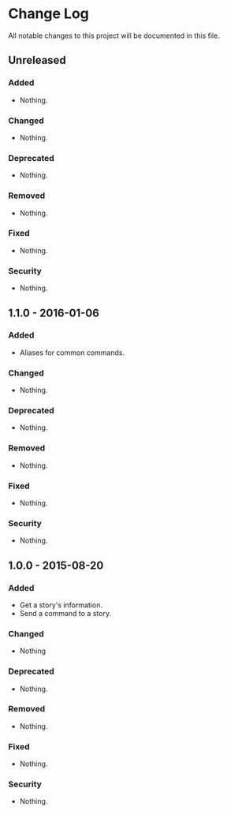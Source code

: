 # Change Log
All notable changes to this project will be documented in this file.

## Unreleased

### Added
- Nothing.

### Changed
- Nothing.

### Deprecated
- Nothing.

### Removed
- Nothing.

### Fixed
- Nothing.

### Security
- Nothing.


## 1.1.0 - 2016-01-06

### Added
- Aliases for common commands.

### Changed
- Nothing.

### Deprecated
- Nothing.

### Removed
- Nothing.

### Fixed
- Nothing.

### Security
- Nothing.


## 1.0.0 - 2015-08-20

### Added
- Get a story's information.
- Send a command to a story.

### Changed
- Nothing

### Deprecated
- Nothing.

### Removed
- Nothing.

### Fixed
- Nothing.

### Security
- Nothing.
